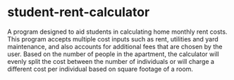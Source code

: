 # student-rent-calculator
A program designed to aid students in calculating home monthly rent costs. This program accepts multiple cost inputs such as rent, 
utilities and yard maintenance, and also accounts for additional fees that are chosen by the user. 
Based on the number of people in the apartment, the calculator will evenly split the cost between the number of individuals or will charge a different cost per individual based on square footage of a room. 


